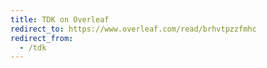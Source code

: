 ```yaml
---
title: TDK on Overleaf
redirect_to: https://www.overleaf.com/read/brhvtpzzfmhc
redirect_from:
  - /tdk
---
```

